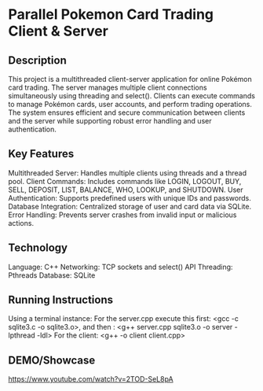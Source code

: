 # Parallel Pokemon Card Trading Client & Server

## Description
This project is a multithreaded client-server application for online Pokémon card trading. The server manages multiple client connections simultaneously using threading and select(). Clients can execute commands to manage Pokémon cards, user accounts, and perform trading operations. The system ensures efficient and secure communication between clients and the server while supporting robust error handling and user authentication.

## Key Features
Multithreaded Server: Handles multiple clients using threads and a thread pool.
Client Commands: Includes commands like LOGIN, LOGOUT, BUY, SELL, DEPOSIT, LIST, BALANCE, WHO, LOOKUP, and SHUTDOWN.
User Authentication: Supports predefined users with unique IDs and passwords.
Database Integration: Centralized storage of user and card data via SQLite.
Error Handling: Prevents server crashes from invalid input or malicious actions.

## Technology
Language: C++ 
Networking: TCP sockets and select() API
Threading: Pthreads
Database: SQLite

## Running Instructions
Using a terminal instance:
  For the server.cpp execute this first: <gcc -c sqlite3.c -o sqlite3.o>, and then : <g++ server.cpp sqlite3.o -o server -lpthread -ldl>
  For the client: <g++ -o client client.cpp>

## DEMO/Showcase
https://www.youtube.com/watch?v=2TOD-SeL8pA
